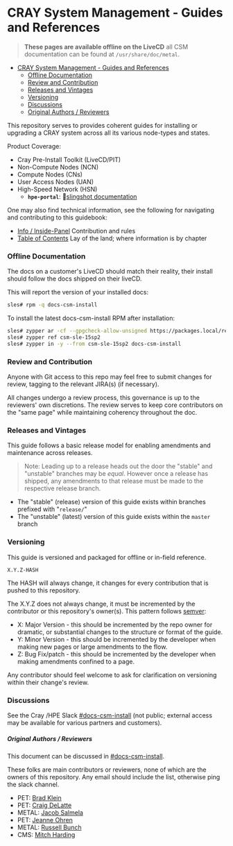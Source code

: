 <a name="cray-system-management---guides-and-references"></a>

# CRAY System Management - Guides and References

> **These pages are available offline on the LiveCD** all CSM documentation can be found at `/usr/share/doc/metal`.

* [CRAY System Management - Guides and References](#cray-system-management---guides-and-references)
    * [Offline Documentation](#offline-documentation)
    * [Review and Contribution](#review-and-contribution)
    * [Releases and Vintages](#releases-and-vintages)
    * [Versioning](#versioning)
    * [Discussions](#discussions)
    * [Original Authors / Reviewers](#original-authors--reviewers)

This repository serves to provides coherent guides for installing or upgrading a CRAY system across
all its various node-types and states.

Product Coverage:

- Cray Pre-Install Toolkit (LiveCD/PIT)
- Non-Compute Nodes (NCN)
- Compute Nodes (CNs)
- User Access Nodes (UAN)
- High-Speed Network (HSN)
    - **`hpe-portal`**: 📑[slingshot documentation][3]

One may also find technical information, see the following for navigating and contributing to this
guidebook:

- [Info / Inside-Panel](000-INFO.md) Contribution and rules
- [Table of Contents](001-GUIDES.md) Lay of the land; where information is by chapter

<a name="offline-documentation"></a>

### Offline Documentation

The docs on a customer's LiveCD should match their reality, their install should follow the docs
shipped on their liveCD.

This will report the version of your installed docs:

```bash
sles# rpm -q docs-csm-install
```

To install the latest docs-csm-install RPM after installation:

```bash
sles# zypper ar -cf --gpgcheck-allow-unsigned https://packages.local/repository/csm-sle-15sp2 csm-sle-15sp2
sles# zypper ref csm-sle-15sp2
sles# zypper in -y --from csm-sle-15sp2 docs-csm-install
```

<a name="review-and-contribution"></a>

### Review and Contribution

Anyone with Git access to this repo may feel free to submit changes for review, tagging to the
relevant JIRA(s) (if necessary).

All changes undergo a review process, this governance is up to the reviewers' own discretions. The
review serves to keep core contributors on the "same page" while maintaining coherency throughout
the doc.

<a name="releases-and-vintages"></a>

### Releases and Vintages

This guide follows a basic release model for enabling amendments and maintenance across releases.

> Note: Leading up to a release heads out the door the "stable" and "unstable" branches may be _equal_.
> However once a release has shipped, any amendments to that release must be made to the respective release branch.

- The "stable" (release) version of this guide exists within branches prefixed with "`release/`"
- The "unstable" (latest) version of this guide exists within the `master` branch

<a name="versioning"></a>

### Versioning

This guide is versioned and packaged for offline or in-field reference.

    X.Y.Z-HASH

The HASH will always change, it changes for every contribution that is pushed to this repository.

The X.Y.Z does not always change, it must be incremented by the contributor or this repository's
owner(s). This pattern follows [semver][2]:

- X: Major Version - this should be incremented by the repo owner for dramatic, or substantial
  changes to the structure or format of the guide.
- Y: Minor Version - this should be incremented by the developer when making new pages or large
  amendments to the flow.
- Z: Bug Fix/patch - this should be incremented by the developer when making amendments confined to
  a page.

Any contributor should feel welcome to ask for clarification on versioning within their change's
review.

<a name="discussions"></a>

### Discussions

See the Cray /HPE Slack [#docs-csm-install][1] (not public; external access may be available for
various partners and customers).

<a name="original-authors--reviewers"></a>

##### Original Authors / Reviewers

This document can be discussed in [#docs-csm-install][1].

These folks are main contributors or reviewers, none of which are the owners of this repository. Any
email should include the list, otherwise ping the slack channel.

- PET: [Brad Klein](mailto:bradley.klein@hpe.com)
- PET: [Craig DeLatte](mailto:craig.delatte@hpe.com)
- METAL: [Jacob Salmela](mailto:jacob.salmela@hpe.com)
- PET: [Jeanne Ohren](mailto:jeanne.ohren@hpe.com)
- METAL: [Russell Bunch](mailto:doomslayer@hpe.com)
- CMS: [Mitch Harding](mailto:mitchell.harding@hpe.com)

[1]: https://cray.slack.com/messages/docs-csm-install

[2]: https://semver.org/

[3]: http://web.us.cray.com/~ekoen/slingshot_portal/master/portal/public/developer-portal/overview/